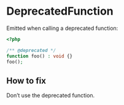 # DeprecatedFunction

Emitted when calling a deprecated function:

```php
<?php

/** @deprecated */
function foo() : void {}
foo();
```

## How to fix

Don’t use the deprecated function.
